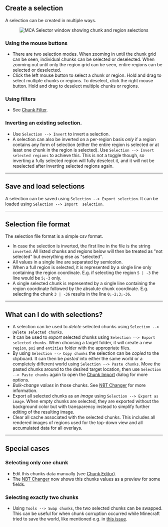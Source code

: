 ## Create a selection

A selection can be created in multiple ways.

<p align="center">
  <img src="/Querz/mcaselector/wiki/images/Selections/selections.png" alt="MCA Selector window showing chunk and region selections">
</p>

### Using the mouse buttons

* There are two selection modes. When zooming in until the chunk grid can be seen, individual chunks can be 
  selected or deselected. When zooming out until only the region grid can be seen, entire regions can be selected 
  or deselected.
* Click the left mouse button to select a chunk or region. Hold and drag to select multiple chunks or regions. To 
  deselect, click the right mouse button. Hold and drag to deselect multiple chunks or regions.

### Using filters

* See [Chunk Filter](Chunk-Filter.md).

### Inverting an existing selection.

* Use `Selection --> Invert` to invert a selection.
* A selection can also be inverted on a per-region basis *only* if a region contains any form of selection (either the 
  entire region is selected or at least one chunk in the region is selected). Use `Selection --> Invert selected regions` to achieve this.
  This is not a toggle though, so inverting a fully selected region will fully deselect it, and it will not be 
  reselected after inverting selected regions again.

---

## Save and load selections

A selection can be saved using `Selection --> Export selection`. It can be loaded using `Selection --> Import 
selection`.

---

## Selection file format

The selection file format is a simple csv format.
* In case the selection is inverted, the first line in the file is the string `inverted`. All listed chunks and regions
  below will then be treated as "not selected" but everything else as "selected".
* All values in a single line are separated by semicolon.
* When a full region is selected, it is represented by a single line only containing the region coordinate. E.g. if 
  selecting the region `5 | -3` the line would be `5;-3` only.
* A single selected chunk is represented by a single line containing the region coordinate followed by the absolute 
  chunk coordinate. E.g. selecting the chunk `3 | -36` results in the line `0;-2;3;-36`.

---

## What can I do with selections?

* A selection can be used to *delete* selected chunks using `Selection --> Delete selected chunks`.
* It can be used to *export* selected chunks using `Selection --> Export selected chunks`. When choosing a target 
  folder, it will create a new `region`, `poi` and `entities` folder with the appropriate files.
* By using `Selection --> Copy chunks` the selection can be *copied* to the clipboard. It can then be *pasted* into either 
  the same world or a completely different world using `Selection --> Paste chunks`. Move the pasted chunks around 
  to the desired target location, then use `Selection --> Paste chunks` again to open the [Chunk Import](Chunk-Import)
  dialog for more options.
* *Bulk-change values* in those chunks. See [NBT Changer](NBT-Changer) for more information.
* Export all selected chunks as an *image* using `Selection --> Export as image`. When empty chunks are selected, they 
  are exported without the background color but with transparency instead to simplify further editing of the 
  resulting image.
* Clear all cache associated with the selected chunks. This includes all rendered images of regions used for the 
  top-down view and all accumulated data for all overlays.

---

## Special cases

### Selecting only one chunk

* Edit this chunks data manually (see [Chunk Editor](Chunk-Editor)).
* The [NBT Changer](NBT-Changer) now shows this chunks values as a preview for some fields.

### Selecting exactly two chunks

* Using `Tools --> Swap chunks`, the two selected chunks can be swapped. This can be useful for when chunk 
  corruption occurred while Minecraft tried to save the world, like mentioned e.g. in [this issue](https://bugs.mojang.com/browse/MC-178029).
